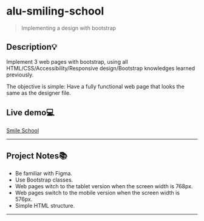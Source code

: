 # alu-smiling-school
> Implementing a design with bootstrap


## Description:bulb:
Implement 3 web pages with bootstrap, using all HTML/CSS/Accessibility/Responsive design/Bootstrap knowledges learned previously.

The objective is simple: Have a fully functional web page that looks the same as the designer file.


## Live demo:computer:
[Smile School](https://Mahiuha.github.io/alx-smiling-school/homepage.html)

---

## Project Notes:books:
* Be familiar with Figma.
* Use Bootstrap classes.
* Web pages witch to the tablet version when the screen width is 768px.
* Web pages switch to the mobile version when the screen width is 576px.
* Simple HTML structure.

---



